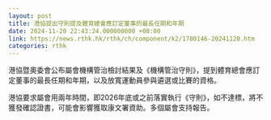 ```yaml
---
layout: post
title: 港協提出守則提及體育總會應訂定董事的最長任期和年期
date: 2024-11-20 22:43:24.000000000 +08:00
link: https://news.rthk.hk/rthk/ch/component/k2/1780146-20241120.htm
categories: rthk
---
```


港協暨奧委會公布屬會機構管治檢討結果及《機構管治守則》，提到體育總會應訂定董事的最長任期和年期，以及放寬運動員參與遴選或比賽的資格。

港協要求屬會用兩年時間，即2026年底或之前落實執行《守則》，如不達標，將不獲發確認證書，可能會影響獲取康文署資助。多個屬會支持報告。
